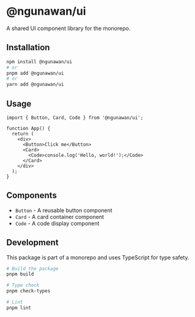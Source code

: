 # @ngunawan/ui

A shared UI component library for the monorepo.

## Installation

```bash
npm install @ngunawan/ui
# or
pnpm add @ngunawan/ui
# or
yarn add @ngunawan/ui
```

## Usage

```tsx
import { Button, Card, Code } from '@ngunawan/ui';

function App() {
  return (
    <div>
      <Button>Click me</Button>
      <Card>
        <Code>console.log('Hello, world!');</Code>
      </Card>
    </div>
  );
}
```

## Components

- `Button` - A reusable button component
- `Card` - A card container component  
- `Code` - A code display component

## Development

This package is part of a monorepo and uses TypeScript for type safety.

```bash
# Build the package
pnpm build

# Type check
pnpm check-types

# Lint
pnpm lint
```